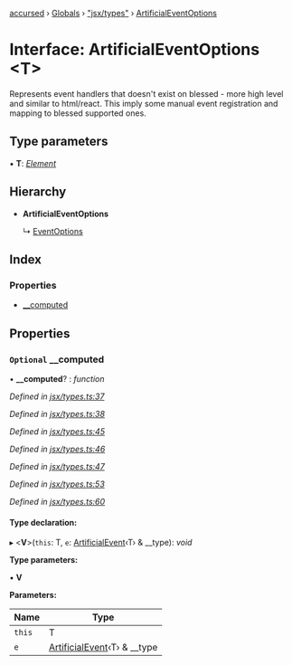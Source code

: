 [accursed](../README.md) › [Globals](../globals.md) › ["jsx/types"](../modules/_jsx_types_.md) › [ArtificialEventOptions](_jsx_types_.artificialeventoptions.md)

# Interface: ArtificialEventOptions <**T**>

Represents event handlers that doesn't exist on blessed - more high level and similar to html/react. This
imply some manual event registration and mapping to blessed supported ones.

## Type parameters

▪ **T**: *[Element](_jsx_types_.__global.jsx.element.md)*

## Hierarchy

* **ArtificialEventOptions**

  ↳ [EventOptions](_jsx_types_.eventoptions.md)

## Index

### Properties

* [__computed](_jsx_types_.artificialeventoptions.md#optional-__computed)

## Properties

### `Optional` __computed

• **__computed**? : *function*

*Defined in [jsx/types.ts:37](https://github.com/cancerberoSgx/accursed/blob/5b2518e/src/jsx/types.ts#L37)*

*Defined in [jsx/types.ts:38](https://github.com/cancerberoSgx/accursed/blob/5b2518e/src/jsx/types.ts#L38)*

*Defined in [jsx/types.ts:45](https://github.com/cancerberoSgx/accursed/blob/5b2518e/src/jsx/types.ts#L45)*

*Defined in [jsx/types.ts:46](https://github.com/cancerberoSgx/accursed/blob/5b2518e/src/jsx/types.ts#L46)*

*Defined in [jsx/types.ts:47](https://github.com/cancerberoSgx/accursed/blob/5b2518e/src/jsx/types.ts#L47)*

*Defined in [jsx/types.ts:53](https://github.com/cancerberoSgx/accursed/blob/5b2518e/src/jsx/types.ts#L53)*

*Defined in [jsx/types.ts:60](https://github.com/cancerberoSgx/accursed/blob/5b2518e/src/jsx/types.ts#L60)*

#### Type declaration:

▸ <**V**>(`this`: T, `e`: [ArtificialEvent](_jsx_types_.artificialevent.md)‹T› & __type): *void*

**Type parameters:**

▪ **V**

**Parameters:**

Name | Type |
------ | ------ |
`this` | T |
`e` | [ArtificialEvent](_jsx_types_.artificialevent.md)‹T› & __type |
